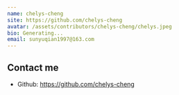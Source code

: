 ```yaml
---
name: chelys-cheng
site: https://github.com/chelys-cheng
avatar: /assets/contributors/chelys-cheng/chelys.jpeg
bio: Generating...
email: sunyuqian1997@163.com
---
```


## Contact me

- Github: https://github.com/chelys-cheng

